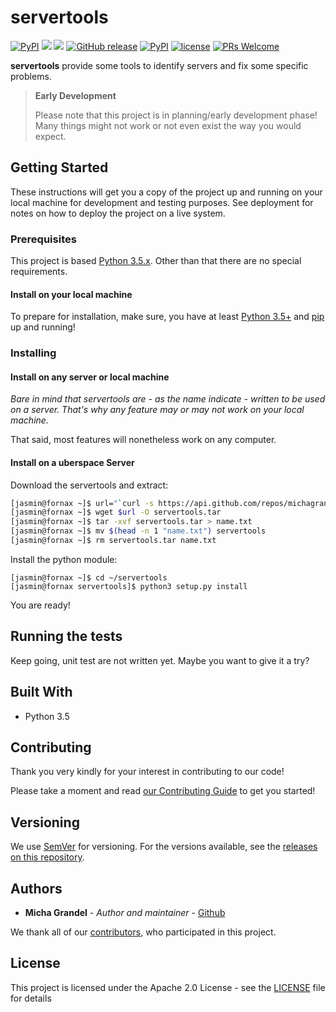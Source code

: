 # servertools

[![PyPI](https://img.shields.io/pypi/pyversions/BackupApi.svg)](http://pypi.python.org)
[![](https://img.shields.io/travis/michagrandel/BackupApi/develop.svg)](https://travis-ci.org/michagrandel/BackupApi)
[![](https://img.shields.io/codecov/c/github/michagrandel/BackupApi/develop.svg)]()
[![GitHub release](https://img.shields.io/github/release/michagrandel/BackupApi.svg)](https://github.com/michagrandel/BackupApi/releases)
[![PyPI](https://img.shields.io/pypi/v/BackupApi.svg)](http://pypi.python.org)
[![license](https://img.shields.io/github/license/michagrandel/BackupApi.svg)](https://github.com/michagrandel/BackupApi/blob/master/LICENSE)
[![PRs Welcome](https://img.shields.io/badge/PRs-welcome-brightgreen.svg?style=flat-square)](http://makeapullrequest.com)

**servertools** provide some tools to identify servers and fix some specific problems.

> **Early Development**
>
> Please note that this project is in planning/early development phase!
> Many things might not work or not even exist the way you would expect.

## Getting Started

These instructions will get you a copy of the project up and running on your 
local machine for development and testing purposes. See deployment for notes on 
how to deploy the project on a live system.

### Prerequisites

This project is based [Python 3.5.x][python]. Other than that there are no special requirements.


#### Install on your local machine


To prepare for installation, make sure, you have at least [Python 3.5+][python] and 
[pip][pip] up and running!

### Installing

#### Install on any server or local machine

*Bare in mind that servertools are - as the name indicate - written to be used on a *server*.
That's why any feature may or may not work on your local machine.*

That said, most features will nonetheless work on any computer. 

#### Install on a uberspace Server

Download the servertools and extract:

```bash
[jasmin@fornax ~]$ url="`curl -s https://api.github.com/repos/michagrandel/servertools/releases/latest | grep tarball_url | cut -d '"' -f 4`"
[jasmin@fornax ~]$ wget $url -O servertools.tar
[jasmin@fornax ~]$ tar -xvf servertools.tar > name.txt
[jasmin@fornax ~]$ mv $(head -n 1 "name.txt") servertools
[jasmin@fornax ~]$ rm servertools.tar name.txt
```

Install the python module:

```
[jasmin@fornax ~]$ cd ~/servertools 
[jasmin@fornax servertools]$ python3 setup.py install
```

You are ready!


## Running the tests

Keep going, unit test are not written yet. Maybe you want to give it a try?

## Built With

* Python 3.5

## Contributing

Thank you very kindly for your interest in contributing to our code!

Please take a moment and read [our Contributing Guide](Contributing.md) to get you started!

## Versioning

We use [SemVer](http://semver.org/) for versioning. For the versions available, 
see the [releases on this repository][github-releases]. 

## Authors

* **Micha Grandel** - *Author and maintainer* - [Github][github]

We thank all of our [contributors][github-contributors], who participated in this project.

## License

This project is licensed under the Apache 2.0 License - see the [LICENSE](LICENSE) 
file for details

[github]: https://github.com/michagrandel
[github-releases]: https://github.com/michagrandel/servertools/releases
[github-contributors]: https://github.com/michagrandel/servertools/graphs/contributors
[python]: https://www.python.org/downloads/
[pip]: https://pypi.python.org/pypi/pip
[flask]: http://flask.pocoo.org
[gitflow]: https://danielkummer.github.io/git-flow-cheatsheet/
[gitflow-model]: http://nvie.com/posts/a-successful-git-branching-model/